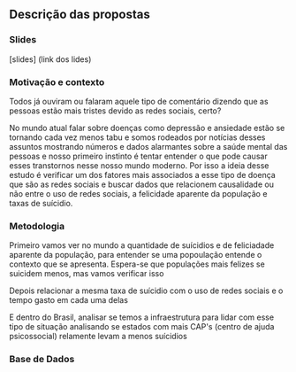 ## Descrição das propostas

### Slides

[slides] (link dos lides)

### Motivação e contexto

Todos já ouviram ou falaram aquele tipo de comentário dizendo que as pessoas estão mais tristes devido as redes sociais, certo? 

No mundo atual falar sobre doenças como depressão e ansiedade estão se tornando cada vez menos tabu e somos rodeados por notícias desses assuntos mostrando números e dados alarmantes sobre a saúde mental das pessoas e nosso primeiro instinto é tentar entender o que pode causar esses transtornos nesse nosso mundo moderno. Por isso a ideia desse estudo é verificar um dos fatores mais associados a esse tipo de doença que são as redes sociais e buscar dados que relacionem causalidade ou não entre o uso de redes sociais, a felicidade aparente da população e taxas de suícidio.

### Metodologia

Primeiro vamos ver no mundo a quantidade de suícidios e de feliciadade aparente da população, para entender se uma popoulação entende o contexto que se apresenta. Espera-se que populações mais felizes se suicidem menos, mas vamos verificar isso

Depois relacionar a mesma taxa de suícidio com o uso de redes sociais e o tempo gasto em cada uma delas

E dentro do Brasil, analisar se temos a infraestrutura para lidar com esse tipo de situação analisando se estados com mais CAP's (centro de ajuda psicossocial) relamente levam a menos suícidios 

### Base de Dados

